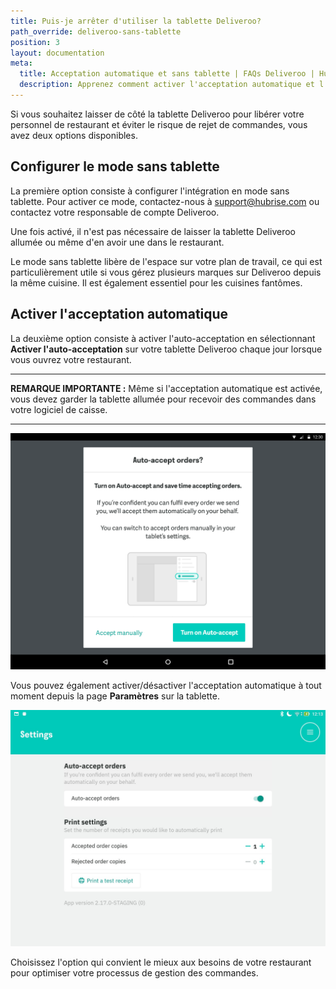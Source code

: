 ```yaml
---
title: Puis-je arrêter d'utiliser la tablette Deliveroo?
path_override: deliveroo-sans-tablette
position: 3
layout: documentation
meta:
  title: Acceptation automatique et sans tablette | FAQs Deliveroo | HubRise
  description: Apprenez comment activer l'acceptation automatique et l'intégration sans tablette sur Deliveroo pour que les commandes soient automatiquement envoyées à HubRise. Plus besoin d'interaction manuelle par le personnel.
---
```


Si vous souhaitez laisser de côté la tablette Deliveroo pour libérer votre personnel de restaurant et éviter le risque de rejet de commandes, vous avez deux options disponibles.

## Configurer le mode sans tablette

La première option consiste à configurer l'intégration en mode sans tablette. Pour activer ce mode, contactez-nous à support@hubrise.com ou contactez votre responsable de compte Deliveroo.

Une fois activé, il n'est pas nécessaire de laisser la tablette Deliveroo allumée ou même d'en avoir une dans le restaurant.

Le mode sans tablette libère de l'espace sur votre plan de travail, ce qui est particulièrement utile si vous gérez plusieurs marques sur Deliveroo depuis la même cuisine. Il est également essentiel pour les cuisines fantômes.

## Activer l'acceptation automatique

La deuxième option consiste à activer l'auto-acceptation en sélectionnant **Activer l'auto-acceptation** sur votre tablette Deliveroo chaque jour lorsque vous ouvrez votre restaurant.

---

**REMARQUE IMPORTANTE :** Même si l'acceptation automatique est activée, vous devez garder la tablette allumée pour recevoir des commandes dans votre logiciel de caisse.

---

![Activez l'auto-acceptation lorsque vous ouvrez votre restaurant](../../images/016-auto-accept-open-restaurant.png)

Vous pouvez également activer/désactiver l'acceptation automatique à tout moment depuis la page **Paramètres** sur la tablette.

![Activer l'acceptation automatique sur la page Paramètres de la tablette](../../images/017-auto-accept-settings.png)

Choisissez l'option qui convient le mieux aux besoins de votre restaurant pour optimiser votre processus de gestion des commandes.
